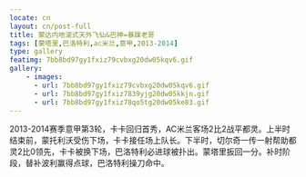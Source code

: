```yaml
---
locate: cn
layout: cn/post-full
title: 蒙达内地滚式天外飞仙&巴神=暴躁老哥
tags: [蒙塔里,巴洛特利,ac米兰,意甲,2013-2014]
type: gallery
featimg: 7bb8bd97gy1fxiz79cvbxg20dw05kqv6.gif
gallery:
    - images:
      - url: 7bb8bd97gy1fxiz79cvbxg20dw05kqv6.gif
      - url: 7bb8bd97gy1fxiz7839yjg20dw05kkjn.gif
      - url: 7bb8bd97gy1fxiz78qo5tg20dw05ke83.gif
---
```


2013-2014赛季意甲第3轮，卡卡回归首秀，AC米兰客场2比2战平都灵。上半时结束前，蒙托利沃受伤下场，卡卡接任场上队长。下半时，切尔奇一传一射帮助都灵2比0领先，卡卡被换下场，巴洛特利必进球被扑出。蒙塔里扳回一分。补时阶段，替补波利赢得点球，巴洛特利操刀命中。